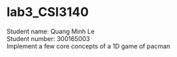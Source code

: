 # lab3_CSI3140
Student name: Quang Minh Le
</br>
Student number: 300165003
</br>
Implement a few core concepts of a 1D game of pacman
